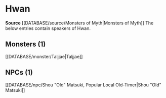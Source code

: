 ﻿---
id: '98'
name: Hwan
rarity: Rare
source: '[[DATABASE/source/Monsters of Myth|Monsters of Myth]]'
trait:
- '[[DATABASE/trait/Rare|Rare]]'
type: Language

---
# Hwan

**Source** [[DATABASE/source/Monsters of Myth|Monsters of Myth]]
The below entries contain speakers of Hwan.

## Monsters (1)

[[DATABASE/monster/Taljjae|Taljjae]]

## NPCs (1)

[[DATABASE/npc/Shou "Old" Matsuki, Popular Local Old-Timer|Shou "Old" Matsuki]]